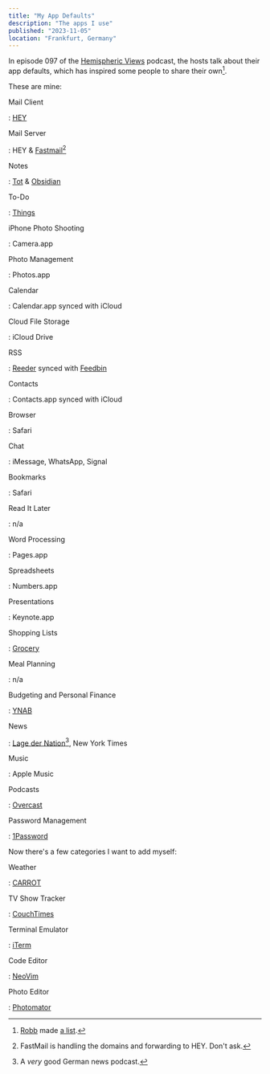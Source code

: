 ```yaml
---
title: "My App Defaults"
description: "The apps I use"
published: "2023-11-05"
location: "Frankfurt, Germany"
---
```


In episode 097 of the [Hemispheric Views](https://hemisphericviews.com/) podcast, the hosts talk about their app defaults, which has inspired some people to share their own[^1].

These are mine:

Mail Client

: [HEY](https://hey.com)

Mail Server

: HEY & [Fastmail](https://fastmail.fm)[^2]

Notes

: [Tot](https://tot.rocks) & [Obsidian](https://obsidian.md)

To-Do

: [Things](https://culturedcode.com/things)

iPhone Photo Shooting

: Camera.app

Photo Management

: Photos.app

Calendar

: Calendar.app synced with iCloud

Cloud File Storage

: iCloud Drive

RSS

: [Reeder](http://reederapp.com) synced with [Feedbin](https://feedbin.com)

Contacts

: Contacts.app synced with iCloud

Browser

: Safari

Chat

: iMessage, WhatsApp, Signal

Bookmarks

: Safari

Read It Later

: n/a

Word Processing

: Pages.app

Spreadsheets

: Numbers.app

Presentations

: Keynote.app

Shopping Lists

: [Grocery](https://www.smartgrocery.app)

Meal Planning

: n/a

Budgeting and Personal Finance

: [YNAB](https://www.ynab.com)

News

: [Lage der Nation](https://lagedernation.org)[^3], New York Times

Music

: Apple Music

Podcasts

: [Overcast](https://overcast.fm)

Password Management

: [1Password](https://1password.com)

Now there's a few categories I want to add myself:

Weather

: [CARROT](https://www.meetcarrot.com/weather/)

TV Show Tracker

: [CouchTimes](https://couchtim.es)

Terminal Emulator

: [iTerm](https://iterm.app)

Code Editor

: [NeoVim](https://neovim.io)

Photo Editor

: [Photomator](https://www.pixelmator.com/photomator/)

[^1]: [Robb](https://rknight.me/) made [a list](https://defaults.rknight.me).
[^2]: FastMail is handling the domains and forwarding to HEY. Don't ask.
[^3]: A _very_ good German news podcast.
